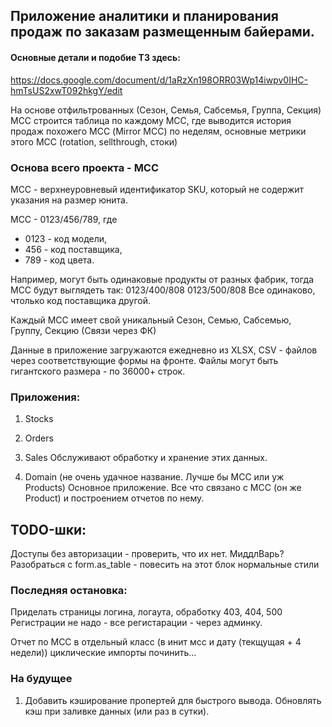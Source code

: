 
## Приложение аналитики и планирования продаж по заказам размещенным байерами.

#### Основные детали и подобие ТЗ здесь:
https://docs.google.com/document/d/1aRzXn198ORR03Wp14iwpv0IHC-hmTsUS2xwT092hkgY/edit

На основе отфильтрованных (Сезон, Семья, Сабсемья, Группа, Секция) МСС строится таблица
по каждому МСС, где выводится история продаж похожего МСС (Mirror MCC) по неделям,
основные метрики этого МСС (rotation, sellthrough, стоки)

### Основа всего проекта - МСС
MCC - верхнеуровневый идентификатор SKU, который не содержит указания на размер юнита.

MCC - 0123/456/789, где
* 0123 - код модели,
* 456 - код поставщика,
* 789 - код цвета.

Например, могут быть одинаковые продукты от разных фабрик, тогда МСС будут выглядеть так:
0123/400/808
0123/500/808
Все одинаково, чтолько код поставщика другой.

Каждый МСС имеет свой уникальный Сезон, Семью, Сабсемью, Группу, Секцию (Связи через ФК)

Данные в приложение загружаются ежедневно из XLSX, CSV - файлов через соответствующие формы на фронте.
Файлы могут быть гигантского размера - по 36000+ строк.

### Приложения:
1. Stocks
2. Orders
3. Sales
Обслуживают обработку и хранение этих данных.

4. Domain (не очень удачное название. Лучше бы МСС или уж Products)
Основное приложение. Все что связано с MCC (он же Product) и построением отчетов по нему.


## TODO-шки:
Доступы без авторизации - проверить, что их нет. МиддлВарь?
Разобраться с form.as_table - повесить на этот блок нормальные стили

### Последняя остановка:
Приделать страницы логина, логаута, обработку 403, 404, 500
Регистрации не надо - все регистарации - через админку.

Отчет по МСС в отдельный класс (в инит мсс и дату (текщущая + 4 недели))
циклические импорты починить...




### На будущее
1. Добавить кэширование пропертей для быстрого вывода. Обновлять кэш при заливке данных (или раз в сутки).
